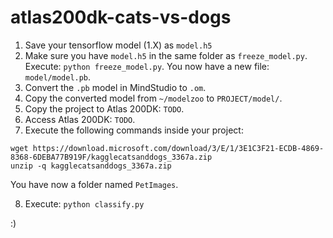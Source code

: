 # atlas200dk-cats-vs-dogs

1. Save your tensorflow model (1.X) as `model.h5`
2. Make sure you have `model.h5` in the same folder as `freeze_model.py`. Execute: `python freeze_model.py`. You now have a new file: `model/model.pb`.
3. Convert the `.pb` model in MindStudio to `.om`.
4. Copy the converted model from `~/modelzoo` to `PROJECT/model/`.
5. Copy the project to Atlas 200DK: `TODO`.
6. Access Atlas 200DK: `TODO`.
7. Execute the following commands inside your project:

```
wget https://download.microsoft.com/download/3/E/1/3E1C3F21-ECDB-4869-8368-6DEBA77B919F/kagglecatsanddogs_3367a.zip
unzip -q kagglecatsanddogs_3367a.zip
```
You have now a folder named `PetImages`.

8. Execute: `python classify.py`

:)

